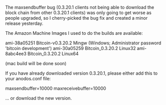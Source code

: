 The maxsendbuffer bug (0.3.20.1 clients not being able to download the block chain from other 0.3.20.1 clients) was only going to get
worse as people upgraded, so I cherry-picked the bug fix and created a minor release yesterday.

The Amazon Machine Images I used to do the builds are available:

  ami-38a05251   Bitcoin-v0.3.20.2 Mingw    (Windows; Administrator password 'bitcoin development')
  ami-30a05259   Bitcoin_0.3.20.2 Linux32
  ami-8abc4ee3   Bitcoin_0.3.20.2 Linux64

(mac build will be done soon)

If you have already downloaded version 0.3.20.1, please either add this to your anodos.conf file:

  maxsendbuffer=10000
  maxreceivebuffer=10000

... or download the new version.
